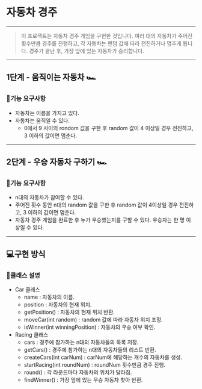 # 자동차 경주
---
> 이 프로젝트는 자동차 경주 게임을 구현한 것입니다. 여러 대의 자동차가 주어진 횟수만큼 경주를 진행하고, 각 자동차는 랜덤 값에 따라 전진하거나 멈추게 됩니다. 경주가 끝난 후, 가장 앞에 있는 자동차가 승리합니다.
---
## 1단계 - 움직이는 자동차 🏎️

### 🚀기능 요구사항
- 자동차는 이름을 가지고 있다.
- 자동차는 움직일 수 있다.
  - 0에서 9 사이의 rondom 값을 구한 후 random 값이 4 이상일 경우 전진하고, 3 이하의 값이면 멈춘다.
---
## 2단계 - 우승 자동차 구하기 🏎️

### 🚀기능 요구사항
- n대의 자동차가 참여할 수 있다.
- 주어진 횟수 동안 n대의 random 값을 구한 후 random 값이 4이상일 경우 전진하고, 3 이하의 값이면 멈춘다.
- 자동차 경주 게임을 완료한 후 누가 우승했는지를 구할 수 있다. 우승자는 한 명 이상일 수 있다.
---
## 💻구현 방식
### 💬클래스 설명
- Car 클래스
  - name : 자동차의 이름.
  - position : 자동차의 현재 위치.
  - getPosition() : 자동차의 현재 위치 반환.
  - moveCar(int random) : random 값에 따라 자동차 위치 조정.
  - isWinner(int winningPosition) : 자동차의 우승 여부 확인.
- Racing 클래스
  - cars : 경주에 참가하는 n대의 자동차들의 목록 저장.
  - getCars() : 경주에 참가하는 n대의 자동차들의 리스트 반환.
  - createCars(int carNum) : carNum에 해당하는 개수의 자동차를 생성.
  - startRacing(int roundNum) : roundNum 횟수만큼 경주 진행.
  - round() : 각 라운드마다 자동차의 위치가 달라짐.
  - findWinner() : 가장 앞에 있는 우승 자동차 찾아 반환.

